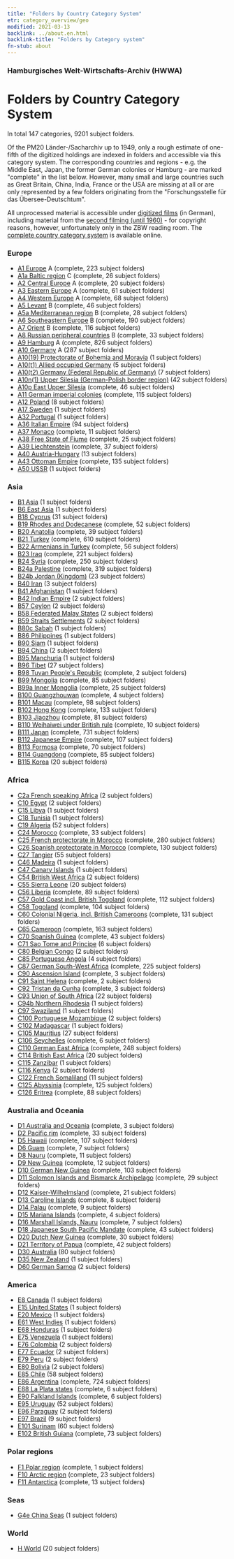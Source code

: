 ```yaml
---
title: "Folders by Country Category System"
etr: category_overview/geo
modified: 2021-03-13
backlink: ../about.en.html
backlink-title: "Folders by Category system"
fn-stub: about
---
```


### Hamburgisches Welt-Wirtschafts-Archiv (HWWA)
# Folders by Country Category System




In total 147 categories, 9201 subject folders.


Of the PM20 Länder-/Sacharchiv up to 1949, only a rough estimate of one-fifth
of the digitized holdings are indexed in folders and accessible via this
category system. The corresponding countries and regions - e.g. the Middle
East, Japan, the former German colonies or Hamburg - are marked "complete" in
the list below. However, many small and large countries such as Great Britain,
China, India, France or the USA are missing at all or are only represented by a
few folders originating from the "Forschungsstelle für das Übersee-Deutschtum".

All unprocessed material is accessible under [digitized
films](/film/h1_sh.de.html) (in German), including material from the [second
filming (until 1960)](/film/h2_sh.de.html) - for copyright reasons, however,
unfortunately only in the ZBW reading room. The [complete country category
system](https://pm20.zbw.eu/report/pm20_result.de.html?jsonFile=vocab/geo_by_signature.en.json&main_title=Country+category+system)
is available online.






### Europe<a name='A'></a>

- [A1 Europe](i/140892/about.en.html) A (complete, 223 subject folders)<a name='A1'></a>
- [A1a Baltic region](i/140894/about.en.html) C (complete, 26 subject folders)<a name='A1a'></a>
- [A2 Central Europe](i/140895/about.en.html) A (complete, 20 subject folders)<a name='A2'></a>
- [A3 Eastern Europe](i/140896/about.en.html) A (complete, 61 subject folders)<a name='A3'></a>
- [A4 Western Europe](i/140897/about.en.html) A (complete, 68 subject folders)<a name='A4'></a>
- [A5 Levant](i/140898/about.en.html) B (complete, 46 subject folders)<a name='A5'></a>
- [A5a Mediterranean region](i/140899/about.en.html) B (complete, 28 subject folders)<a name='A5a'></a>
- [A6 Southeastern Europe](i/140900/about.en.html) B (complete, 190 subject folders)<a name='A6'></a>
- [A7 Orient](i/140902/about.en.html) B (complete, 116 subject folders)<a name='A7'></a>
- [A8 Russian peripheral countries](i/140904/about.en.html) B (complete, 33 subject folders)<a name='A8'></a>
- [A9 Hamburg](i/140905/about.en.html) A (complete, 826 subject folders)<a name='A9'></a>
- [A10 Germany](i/126128/about.en.html) A (287 subject folders)<a name='A10'></a>
- [A10(19) Protectorate of Bohemia and Moravia](i/140098/about.en.html) (1 subject folders)<a name='A10(19)'></a>
- [A10(t1) Allied occupied Germany](i/187230/about.en.html) (5 subject folders)<a name='A10(t1)'></a>
- [A10(t2) Germany (Federal Republic of Germany)](i/187232/about.en.html) (7 subject folders)<a name='A10(t2)'></a>
- [A10n(1) Upper Silesia (German-Polish border region)](i/140948/about.en.html) (42 subject folders)<a name='A10n(1)'></a>
- [A10p East Upper Silesia](i/140951/about.en.html) (complete, 46 subject folders)<a name='A10p'></a>
- [A11 German imperial colonies](i/140960/about.en.html) (complete, 115 subject folders)<a name='A11'></a>
- [A12 Poland](i/140962/about.en.html) (8 subject folders)<a name='A12'></a>
- [A17 Sweden](i/140968/about.en.html) (1 subject folders)<a name='A17'></a>
- [A32 Portugal](i/140987/about.en.html) (1 subject folders)<a name='A32'></a>
- [A36 Italian Empire](i/141012/about.en.html) (94 subject folders)<a name='A36'></a>
- [A37 Monaco](i/141013/about.en.html) (complete, 11 subject folders)<a name='A37'></a>
- [A38 Free State of Fiume](i/141014/about.en.html) (complete, 25 subject folders)<a name='A38'></a>
- [A39 Liechtenstein](i/141016/about.en.html) (complete, 37 subject folders)<a name='A39'></a>
- [A40 Austria-Hungary](i/126127/about.en.html) (13 subject folders)<a name='A40'></a>
- [A43 Ottoman Empire](i/141034/about.en.html) (complete, 135 subject folders)<a name='A43'></a>
- [A50 USSR](i/141043/about.en.html) (1 subject folders)<a name='A50'></a>

### Asia<a name='B'></a>

- [B1 Asia](i/141056/about.en.html) (1 subject folders)<a name='B1'></a>
- [B6 East Asia](i/141062/about.en.html) (1 subject folders)<a name='B6'></a>
- [B18 Cyprus](i/141079/about.en.html) (31 subject folders)<a name='B18'></a>
- [B19 Rhodes and Dodecanese](i/141106/about.en.html) (complete, 52 subject folders)<a name='B19'></a>
- [B20 Anatolia](i/141108/about.en.html) (complete, 39 subject folders)<a name='B20'></a>
- [B21 Turkey](i/141111/about.en.html) (complete, 610 subject folders)<a name='B21'></a>
- [B22 Armenians in Turkey](i/141112/about.en.html) (complete, 56 subject folders)<a name='B22'></a>
- [B23 Iraq](i/141113/about.en.html) (complete, 221 subject folders)<a name='B23'></a>
- [B24 Syria](i/141114/about.en.html) (complete, 250 subject folders)<a name='B24'></a>
- [B24a Palestine](i/141115/about.en.html) (complete, 319 subject folders)<a name='B24a'></a>
- [B24b Jordan (Kingdom)](i/141116/about.en.html) (23 subject folders)<a name='B24b'></a>
- [B40 Iran](i/141186/about.en.html) (3 subject folders)<a name='B40'></a>
- [B41 Afghanistan](i/141188/about.en.html) (1 subject folders)<a name='B41'></a>
- [B42 Indian Empire](i/141189/about.en.html) (2 subject folders)<a name='B42'></a>
- [B57 Ceylon](i/141204/about.en.html) (2 subject folders)<a name='B57'></a>
- [B58 Federated Malay States](i/141206/about.en.html) (2 subject folders)<a name='B58'></a>
- [B59 Straits Settlements](i/141211/about.en.html) (2 subject folders)<a name='B59'></a>
- [B80c Sabah](i/141234/about.en.html) (1 subject folders)<a name='B80c'></a>
- [B86 Philippines](i/141240/about.en.html) (1 subject folders)<a name='B86'></a>
- [B90 Siam](i/141242/about.en.html) (1 subject folders)<a name='B90'></a>
- [B94 China](i/141253/about.en.html) (2 subject folders)<a name='B94'></a>
- [B95 Manchuria](i/141258/about.en.html) (1 subject folders)<a name='B95'></a>
- [B96 Tibet](i/141259/about.en.html) (27 subject folders)<a name='B96'></a>
- [B98 Tuvan People's Republic](i/141260/about.en.html) (complete, 2 subject folders)<a name='B98'></a>
- [B99 Mongolia](i/141261/about.en.html) (complete, 85 subject folders)<a name='B99'></a>
- [B99a Inner Mongolia](i/141264/about.en.html) (complete, 25 subject folders)<a name='B99a'></a>
- [B100 Guangzhouwan](i/141266/about.en.html) (complete, 4 subject folders)<a name='B100'></a>
- [B101 Macau](i/141267/about.en.html) (complete, 98 subject folders)<a name='B101'></a>
- [B102 Hong Kong](i/141268/about.en.html) (complete, 133 subject folders)<a name='B102'></a>
- [B103 Jiaozhou](i/126163/about.en.html) (complete, 81 subject folders)<a name='B103'></a>
- [B110 Weihaiwei under British rule](i/141271/about.en.html) (complete, 10 subject folders)<a name='B110'></a>
- [B111 Japan](i/141272/about.en.html) (complete, 731 subject folders)<a name='B111'></a>
- [B112 Japanese Empire](i/141273/about.en.html) (complete, 107 subject folders)<a name='B112'></a>
- [B113 Formosa](i/141274/about.en.html) (complete, 70 subject folders)<a name='B113'></a>
- [B114 Guangdong](i/141275/about.en.html) (complete, 85 subject folders)<a name='B114'></a>
- [B115 Korea](i/141276/about.en.html) (20 subject folders)<a name='B115'></a>

### Africa<a name='C'></a>

- [C2a French speaking Africa](i/141312/about.en.html) (2 subject folders)<a name='C2a'></a>
- [C10 Egypt](i/141336/about.en.html) (2 subject folders)<a name='C10'></a>
- [C15 Libya](i/141339/about.en.html) (1 subject folders)<a name='C15'></a>
- [C18 Tunisia](i/141353/about.en.html) (1 subject folders)<a name='C18'></a>
- [C19 Algeria](i/141354/about.en.html) (52 subject folders)<a name='C19'></a>
- [C24 Morocco](i/141356/about.en.html) (complete, 33 subject folders)<a name='C24'></a>
- [C25 French protectorate in Morocco](i/141358/about.en.html) (complete, 280 subject folders)<a name='C25'></a>
- [C26 Spanish protectorate in Morocco](i/141359/about.en.html) (complete, 130 subject folders)<a name='C26'></a>
- [C27 Tangier](i/141360/about.en.html) (55 subject folders)<a name='C27'></a>
- [C46 Madeira](i/141394/about.en.html) (1 subject folders)<a name='C46'></a>
- [C47 Canary Islands](i/141395/about.en.html) (1 subject folders)<a name='C47'></a>
- [C54 British West Africa](i/141402/about.en.html) (2 subject folders)<a name='C54'></a>
- [C55 Sierra Leone](i/141404/about.en.html) (20 subject folders)<a name='C55'></a>
- [C56 Liberia](i/141405/about.en.html) (complete, 89 subject folders)<a name='C56'></a>
- [C57 Gold Coast incl. British Togoland](i/141406/about.en.html) (complete, 112 subject folders)<a name='C57'></a>
- [C58 Togoland](i/141408/about.en.html) (complete, 104 subject folders)<a name='C58'></a>
- [C60 Colonial Nigeria, incl. British Cameroons](i/141409/about.en.html) (complete, 131 subject folders)<a name='C60'></a>
- [C65 Cameroon](i/141410/about.en.html) (complete, 163 subject folders)<a name='C65'></a>
- [C70 Spanish Guinea](i/141412/about.en.html) (complete, 43 subject folders)<a name='C70'></a>
- [C71 Sao Tome and Principe](i/141413/about.en.html) (6 subject folders)<a name='C71'></a>
- [C80 Belgian Congo](i/141444/about.en.html) (2 subject folders)<a name='C80'></a>
- [C85 Portuguese Angola](i/141449/about.en.html) (4 subject folders)<a name='C85'></a>
- [C87 German South-West Africa](i/141450/about.en.html) (complete, 225 subject folders)<a name='C87'></a>
- [C90 Ascension Island](i/141451/about.en.html) (complete, 3 subject folders)<a name='C90'></a>
- [C91 Saint Helena](i/141452/about.en.html) (complete, 2 subject folders)<a name='C91'></a>
- [C92 Tristan da Cunha](i/141453/about.en.html) (complete, 3 subject folders)<a name='C92'></a>
- [C93 Union of South Africa](i/141454/about.en.html) (22 subject folders)<a name='C93'></a>
- [C94b Northern Rhodesia](i/141458/about.en.html) (1 subject folders)<a name='C94b'></a>
- [C97 Swaziland](i/141461/about.en.html) (1 subject folders)<a name='C97'></a>
- [C100 Portuguese Mozambique](i/141463/about.en.html) (2 subject folders)<a name='C100'></a>
- [C102 Madagascar](i/141464/about.en.html) (1 subject folders)<a name='C102'></a>
- [C105 Mauritius](i/141469/about.en.html) (27 subject folders)<a name='C105'></a>
- [C106 Seychelles](i/141470/about.en.html) (complete, 6 subject folders)<a name='C106'></a>
- [C110 German East Africa](i/141471/about.en.html) (complete, 248 subject folders)<a name='C110'></a>
- [C114 British East Africa](i/141473/about.en.html) (20 subject folders)<a name='C114'></a>
- [C115 Zanzibar](i/141474/about.en.html) (1 subject folders)<a name='C115'></a>
- [C116 Kenya](i/141475/about.en.html) (2 subject folders)<a name='C116'></a>
- [C122 French Somaliland](i/141479/about.en.html) (11 subject folders)<a name='C122'></a>
- [C125 Abyssinia](i/141482/about.en.html) (complete, 125 subject folders)<a name='C125'></a>
- [C126 Eritrea](i/141483/about.en.html) (complete, 88 subject folders)<a name='C126'></a>

### Australia and Oceania<a name='D'></a>

- [D1 Australia and Oceania](i/141592/about.en.html) (complete, 3 subject folders)<a name='D1'></a>
- [D2 Pacific rim](i/141593/about.en.html) (complete, 33 subject folders)<a name='D2'></a>
- [D5 Hawaii](i/141595/about.en.html) (complete, 107 subject folders)<a name='D5'></a>
- [D6 Guam](i/141598/about.en.html) (complete, 7 subject folders)<a name='D6'></a>
- [D8 Nauru](i/141599/about.en.html) (complete, 11 subject folders)<a name='D8'></a>
- [D9 New Guinea](i/141600/about.en.html) (complete, 12 subject folders)<a name='D9'></a>
- [D10 German New Guinea](i/141601/about.en.html) (complete, 103 subject folders)<a name='D10'></a>
- [D11 Solomon Islands and Bismarck Archipelago](i/141610/about.en.html) (complete, 29 subject folders)<a name='D11'></a>
- [D12 Kaiser-Wilhelmsland](i/141612/about.en.html) (complete, 21 subject folders)<a name='D12'></a>
- [D13 Caroline Islands](i/141613/about.en.html) (complete, 8 subject folders)<a name='D13'></a>
- [D14 Palau](i/141614/about.en.html) (complete, 9 subject folders)<a name='D14'></a>
- [D15 Mariana Islands](i/141615/about.en.html) (complete, 4 subject folders)<a name='D15'></a>
- [D16 Marshall Islands, Nauru](i/141616/about.en.html) (complete, 7 subject folders)<a name='D16'></a>
- [D18 Japanese South Pacific Mandate](i/141618/about.en.html) (complete, 43 subject folders)<a name='D18'></a>
- [D20 Dutch New Guinea](i/141619/about.en.html) (complete, 30 subject folders)<a name='D20'></a>
- [D21 Territory of Papua](i/141620/about.en.html) (complete, 42 subject folders)<a name='D21'></a>
- [D30 Australia](i/141621/about.en.html) (80 subject folders)<a name='D30'></a>
- [D35 New Zealand](i/141623/about.en.html) (1 subject folders)<a name='D35'></a>
- [D60 German Samoa](i/141634/about.en.html) (2 subject folders)<a name='D60'></a>

### America<a name='E'></a>

- [E8 Canada](i/141644/about.en.html) (1 subject folders)<a name='E8'></a>
- [E15 United States](i/141653/about.en.html) (1 subject folders)<a name='E15'></a>
- [E20 Mexico](i/141657/about.en.html) (1 subject folders)<a name='E20'></a>
- [E61 West Indies](i/141677/about.en.html) (1 subject folders)<a name='E61'></a>
- [E68 Honduras](i/141681/about.en.html) (1 subject folders)<a name='E68'></a>
- [E75 Venezuela](i/141686/about.en.html) (1 subject folders)<a name='E75'></a>
- [E76 Colombia](i/141687/about.en.html) (2 subject folders)<a name='E76'></a>
- [E77 Ecuador](i/141688/about.en.html) (2 subject folders)<a name='E77'></a>
- [E79 Peru](i/141689/about.en.html) (2 subject folders)<a name='E79'></a>
- [E80 Bolivia](i/141690/about.en.html) (2 subject folders)<a name='E80'></a>
- [E85 Chile](i/141691/about.en.html) (58 subject folders)<a name='E85'></a>
- [E86 Argentina](i/141692/about.en.html) (complete, 724 subject folders)<a name='E86'></a>
- [E88 La Plata states](i/141693/about.en.html) (complete, 6 subject folders)<a name='E88'></a>
- [E90 Falkland Islands](i/141694/about.en.html) (complete, 6 subject folders)<a name='E90'></a>
- [E95 Uruguay](i/141695/about.en.html) (52 subject folders)<a name='E95'></a>
- [E96 Paraguay](i/141696/about.en.html) (2 subject folders)<a name='E96'></a>
- [E97 Brazil](i/141697/about.en.html) (9 subject folders)<a name='E97'></a>
- [E101 Surinam](i/141699/about.en.html) (60 subject folders)<a name='E101'></a>
- [E102 British Guiana](i/141700/about.en.html) (complete, 73 subject folders)<a name='E102'></a>

### Polar regions<a name='F'></a>

- [F1 Polar region](i/141701/about.en.html) (complete, 1 subject folders)<a name='F1'></a>
- [F10 Arctic region](i/141702/about.en.html) (complete, 23 subject folders)<a name='F10'></a>
- [F11 Antarctica](i/141703/about.en.html) (complete, 13 subject folders)<a name='F11'></a>

### Seas<a name='G'></a>

- [G4e China Seas](i/141727/about.en.html) (1 subject folders)<a name='G4e'></a>

### World<a name='H'></a>

- [H World](i/141728/about.en.html) (20 subject folders)<a name='H'></a>

